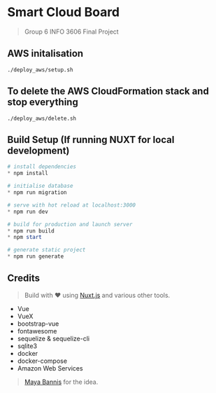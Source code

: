 # Smart Cloud Board

> Group 6 INFO 3606 Final Project

## AWS initalisation

`./deploy_aws/setup.sh`

## To delete the AWS CloudFormation stack and stop everything

`./deploy_aws/delete.sh`

## Build Setup (If running NUXT for local development)

```powershell
# install dependencies
* npm install

# initialise database
* npm run migration

# serve with hot reload at localhost:3000
* npm run dev

# build for production and launch server
* npm run build
* npm start

# generate static project
* npm run generate
```

## Credits

> Build with ❤️ using [Nuxt.js](https://nuxtjs.org) and various other tools.

* Vue
* VueX
* bootstrap-vue
* fontawesome
* sequelize & sequelize-cli
* sqlite3
* docker
* docker-compose
* Amazon Web Services

> [Maya Bannis](https://github.com/Mibzahoy) for the idea.